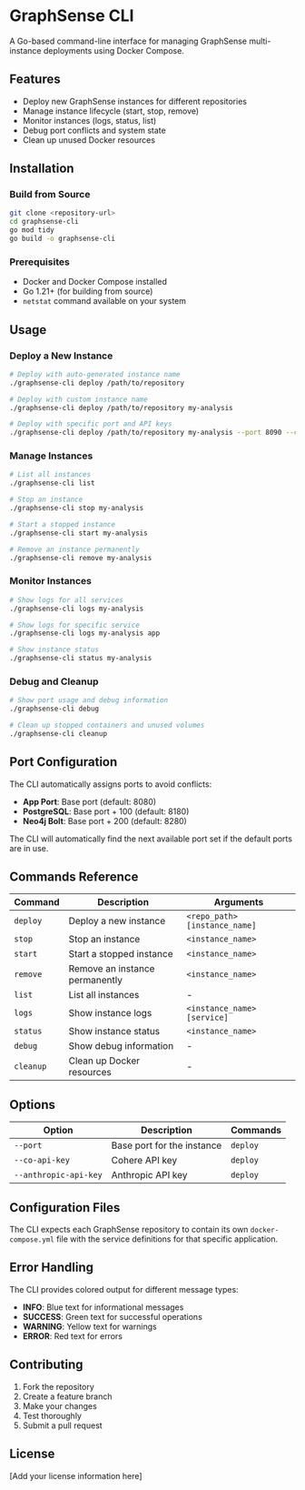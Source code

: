 # GraphSense CLI

A Go-based command-line interface for managing GraphSense multi-instance deployments using Docker Compose.

## Features

- Deploy new GraphSense instances for different repositories
- Manage instance lifecycle (start, stop, remove)
- Monitor instances (logs, status, list)
- Debug port conflicts and system state
- Clean up unused Docker resources

## Installation

### Build from Source

```bash
git clone <repository-url>
cd graphsense-cli
go mod tidy
go build -o graphsense-cli
```

### Prerequisites

- Docker and Docker Compose installed
- Go 1.21+ (for building from source)
- `netstat` command available on your system

## Usage

### Deploy a New Instance

```bash
# Deploy with auto-generated instance name
./graphsense-cli deploy /path/to/repository

# Deploy with custom instance name
./graphsense-cli deploy /path/to/repository my-analysis

# Deploy with specific port and API keys
./graphsense-cli deploy /path/to/repository my-analysis --port 8090 --co-api-key YOUR_KEY --anthropic-api-key YOUR_KEY
```

### Manage Instances

```bash
# List all instances
./graphsense-cli list

# Stop an instance
./graphsense-cli stop my-analysis

# Start a stopped instance
./graphsense-cli start my-analysis

# Remove an instance permanently
./graphsense-cli remove my-analysis
```

### Monitor Instances

```bash
# Show logs for all services
./graphsense-cli logs my-analysis

# Show logs for specific service
./graphsense-cli logs my-analysis app

# Show instance status
./graphsense-cli status my-analysis
```

### Debug and Cleanup

```bash
# Show port usage and debug information
./graphsense-cli debug

# Clean up stopped containers and unused volumes
./graphsense-cli cleanup
```

## Port Configuration

The CLI automatically assigns ports to avoid conflicts:

- **App Port**: Base port (default: 8080)
- **PostgreSQL**: Base port + 100 (default: 8180)
- **Neo4j Bolt**: Base port + 200 (default: 8280)

The CLI will automatically find the next available port set if the default ports are in use.

## Commands Reference

| Command | Description | Arguments |
|---------|-------------|-----------|
| `deploy` | Deploy a new instance | `<repo_path> [instance_name]` |
| `stop` | Stop an instance | `<instance_name>` |
| `start` | Start a stopped instance | `<instance_name>` |
| `remove` | Remove an instance permanently | `<instance_name>` |
| `list` | List all instances | - |
| `logs` | Show instance logs | `<instance_name> [service]` |
| `status` | Show instance status | `<instance_name>` |
| `debug` | Show debug information | - |
| `cleanup` | Clean up Docker resources | - |

## Options

| Option | Description | Commands |
|--------|-------------|----------|
| `--port` | Base port for the instance | `deploy` |
| `--co-api-key` | Cohere API key | `deploy` |
| `--anthropic-api-key` | Anthropic API key | `deploy` |

## Configuration Files

The CLI expects each GraphSense repository to contain its own `docker-compose.yml` file with the service definitions for that specific application.

## Error Handling

The CLI provides colored output for different message types:
- **INFO**: Blue text for informational messages
- **SUCCESS**: Green text for successful operations
- **WARNING**: Yellow text for warnings
- **ERROR**: Red text for errors

## Contributing

1. Fork the repository
2. Create a feature branch
3. Make your changes
4. Test thoroughly
5. Submit a pull request

## License

[Add your license information here]
